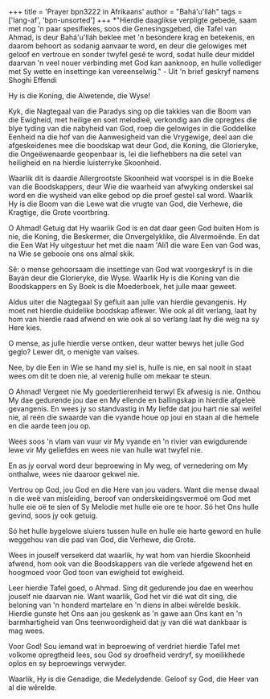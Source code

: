 +++
title = 'Prayer bpn3222 in Afrikaans'
author = "Bahá'u'lláh"
tags = ['lang-af', 'bpn-unsorted']
+++
*"Hierdie daaglikse verpligte gebede, saam met nog 'n paar spesifiekes, soos die Genesingsgebed, die Tafel van Ahmad, is deur Bahá'u'lláh beklee met 'n besondere krag en betekenis, en daarom behoort as sodanig aanvaar te word, en deur die gelowiges met geloof en vertroue en sonder twyfel gesê te word, sodat hulle deur middel daarvan 'n veel nouer verbinding met God kan aanknoop, en hulle vollediger met Sy wette en insettinge kan vereenselwig." - Uit 'n brief geskryf namens Shoghi Effendi

 

Hy is die Koning, die Alwetende, die Wyse!

Kyk, die Nagtegaal van die Paradys sing op die takkies van die Boom van die Ewigheid, met heilige en soet melodieë, verkondig aan die opregtes die blye tyding van die nabyheid van God, roep die gelowiges in die Goddelike Eenheid na die hof van die Aanwesigheid van die Vrygewige, deel aan die afgeskeidenes mee die boodskap wat deur God, die Koning, die Glorieryke, die Ongeëwenaarde geopenbaar is, lei die liefhebbers na die setel van heiligheid en na hierdie luisterryke Skoonheid.

Waarlik dit is daardie Allergrootste Skoonheid wat voorspel is in die Boeke van die Boodskappers, deur Wie die waarheid van afwyking onderskei sal word en die wysheid van elke gebod op die proef gestel sal word. Waarlik Hy is die Boom van die Lewe wat die vrugte van God, die Verhewe, die Kragtige, die Grote voortbring.

O Ahmad! Getuig dat Hy waarlik God is en dat daar geen God buiten Hom is nie, die Koning, die Beskermer, die Onvergelyklike, die Alvermoënde. En dat die Een Wat Hy uitgestuur het met die naam 'Alí1 die ware Een van God was, na Wie se gebooie ons ons almal skik.

Sê: o mense gehoorsaam die insettinge van God wat voorgeskryf is in die Bayán deur die Glorieryke, die Wyse. Waarlik Hy is die Koning van die Boodskappers en Sy Boek is die Moederboek, het julle maar geweet.

Aldus uiter die Nagtegaal Sy gefluit aan julle van hierdie gevangenis. Hy moet net hierdie duidelike boodskap aflewer. Wie ook al dit verlang, laat hy hom van hierdie raad afwend en wie ook al so verlang laat hy die weg na sy Here kies.

O mense, as julle hierdie verse ontken, deur watter bewys het julle God geglo? Lewer dit, o menigte van valses.

Nee, by die Een in Wie se hand my siel is, hulle is nie, en sal nooit in staat wees om dit te doen nie, al verenig hulle om mekaar te steun.

O Ahmad! Vergeet nie My goedertierenheid terwyl Ek afwesig is nie. Onthou My dae gedurende jou dae en My ellende en ballingskap in hierdie afgeleë gevangenis. En wees jy so standvastig in My liefde dat jou hart nie sal weifel nie, al reën die swaarde van die vyande houe op joui en staan al die hemele en die aarde teen jou op.

Wees soos 'n vlam van vuur vir My vyande en 'n rivier van ewigdurende lewe vir My geliefdes en wees nie van hulle wat twyfel nie.

En as jy oorval word deur beproewing in My weg, of vernedering om My onthalwe, wees nie daaroor gekwel nie.

Vertrou op God, jou God en die Here van jou vaders. Want die mense dwaal n die weë van misleiding, beroof van onderskeidingsvermoë om God met hulle eie oë te sien of Sy Melodie met hulle eie ore te hoor. Só het Ons hulle gevind, soos jy ook getuig.

Só het hulle bygelowe sluiers tussen hulle en hulle eie harte geword en hulle weggehou van die pad van God, die Verhewe, die Grote.

Wees in jouself versekerd dat waarlik, hy wat hom van hierdie Skoonheid afwend, hom ook van die Boodskappers van die verlede afgewend het en hoogmoed voor God toon van ewigheid tot ewigheid.

Leer hierdie Tafel goed, o Ahmad. Sing dit gedurende jou dae en weerhou jouself nie daarvan nie. Want waarlik, God het vir dié wat dit sing, die beloning van 'n honderd martelare en 'n diens in albei wêrelde beskik. Hierdie gunste het Ons aan jou geskenk as 'n gawe aan Ons kant en 'n barmhartigheid van Ons teenwoordigheid dat jy van dié wat dankbaar is mag wees.

Voor God! Sou iemand wat in beproewing of verdriet hierdie Tafel met volkome opregtheid lees, sou God sy droefheid verdryf, sy moeilikhede oplos en sy beproewings verwyder.

Waarlik, Hy is die Genadige, die Medelydende. Geloof sy God, die Heer van al die wêrelde.
